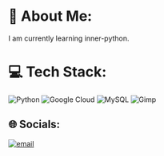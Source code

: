 # 💫 About Me:
I am currently learning inner-python.
# 💻 Tech Stack:
![Python](https://img.shields.io/badge/python-3670A0?style=flat&logo=python&logoColor=ffdd54) ![Google Cloud](https://img.shields.io/badge/GoogleCloud-%234285F4.svg?style=flat&logo=google-cloud&logoColor=white) ![MySQL](https://img.shields.io/badge/mysql-4479A1.svg?style=flat&logo=mysql&logoColor=white) ![Gimp](https://img.shields.io/badge/Gimp-657D8B?style=flat&logo=gimp&logoColor=FFFFFF)
## 🌐 Socials:
[![email](https://img.shields.io/badge/Email-D14836?logo=gmail&logoColor=white)](mailto:farwanruwaifi.cs@gmail.com) 
